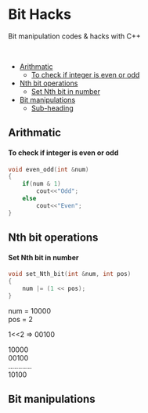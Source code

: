 # Bit Hacks

Bit manipulation codes & hacks with C++

</br>

- [Arithmatic](#Arithmatic)
  * [To check if integer is even or odd](#To-check-if-integer-is-even-or-odd)
- [Nth bit operations](#Nth-bit-operations)
  * [Set Nth bit in number](#Set-Nth-bit-in-number)
- [Bit manipulations](#Bit-manipulations)
  * [Sub-heading](#sub-heading-2)


<!-- toc -->

## Arithmatic
#### To check if integer is even or odd
```C++
void even_odd(int &num)
{
    if(num & 1)
	    cout<<"Odd";
    else
        cout<<"Even";
}
```



## Nth bit operations
#### Set Nth bit in number
```C++
void set_Nth_bit(int &num, int pos)
{
    num |= (1 << pos);
}
```
num = 10000  
pos = 2  

1<<2 => 00100  

10000  
00100  
............  
10100  

## Bit manipulations
